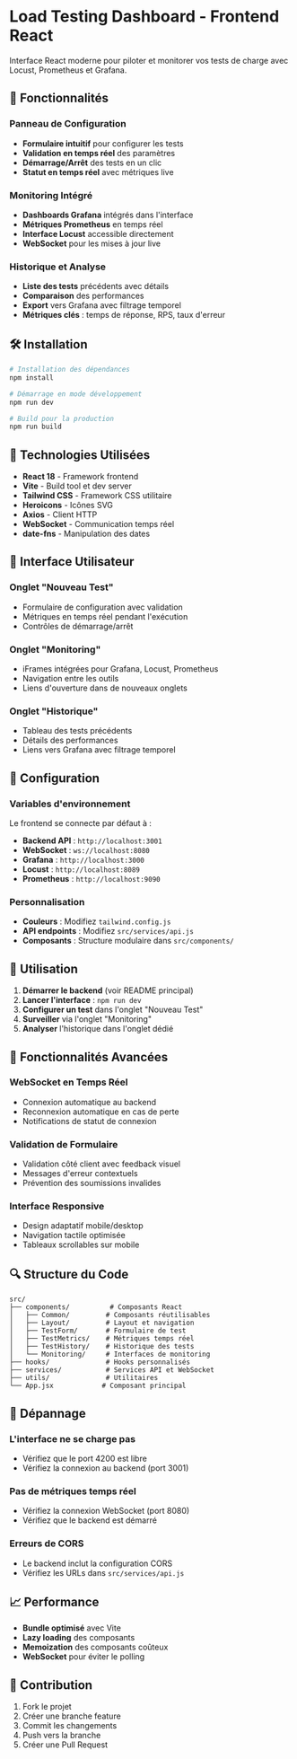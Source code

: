 # Load Testing Dashboard - Frontend React

Interface React moderne pour piloter et monitorer vos tests de charge avec Locust, Prometheus et Grafana.

## 🚀 Fonctionnalités

### Panneau de Configuration
- **Formulaire intuitif** pour configurer les tests
- **Validation en temps réel** des paramètres
- **Démarrage/Arrêt** des tests en un clic
- **Statut en temps réel** avec métriques live

### Monitoring Intégré
- **Dashboards Grafana** intégrés dans l'interface
- **Métriques Prometheus** en temps réel
- **Interface Locust** accessible directement
- **WebSocket** pour les mises à jour live

### Historique et Analyse
- **Liste des tests** précédents avec détails
- **Comparaison** des performances
- **Export** vers Grafana avec filtrage temporel
- **Métriques clés** : temps de réponse, RPS, taux d'erreur

## 🛠️ Installation

```bash
# Installation des dépendances
npm install

# Démarrage en mode développement
npm run dev

# Build pour la production
npm run build
```

## 🎨 Technologies Utilisées

- **React 18** - Framework frontend
- **Vite** - Build tool et dev server
- **Tailwind CSS** - Framework CSS utilitaire
- **Heroicons** - Icônes SVG
- **Axios** - Client HTTP
- **WebSocket** - Communication temps réel
- **date-fns** - Manipulation des dates

## 📱 Interface Utilisateur

### Onglet "Nouveau Test"
- Formulaire de configuration avec validation
- Métriques en temps réel pendant l'exécution
- Contrôles de démarrage/arrêt

### Onglet "Monitoring"
- iFrames intégrées pour Grafana, Locust, Prometheus
- Navigation entre les outils
- Liens d'ouverture dans de nouveaux onglets

### Onglet "Historique"
- Tableau des tests précédents
- Détails des performances
- Liens vers Grafana avec filtrage temporel

## 🔧 Configuration

### Variables d'environnement
Le frontend se connecte par défaut à :
- **Backend API** : `http://localhost:3001`
- **WebSocket** : `ws://localhost:8080`
- **Grafana** : `http://localhost:3000`
- **Locust** : `http://localhost:8089`
- **Prometheus** : `http://localhost:9090`

### Personnalisation
- **Couleurs** : Modifiez `tailwind.config.js`
- **API endpoints** : Modifiez `src/services/api.js`
- **Composants** : Structure modulaire dans `src/components/`

## 🚦 Utilisation

1. **Démarrer le backend** (voir README principal)
2. **Lancer l'interface** : `npm run dev`
3. **Configurer un test** dans l'onglet "Nouveau Test"
4. **Surveiller** via l'onglet "Monitoring"
5. **Analyser** l'historique dans l'onglet dédié

## 🎯 Fonctionnalités Avancées

### WebSocket en Temps Réel
- Connexion automatique au backend
- Reconnexion automatique en cas de perte
- Notifications de statut de connexion

### Validation de Formulaire
- Validation côté client avec feedback visuel
- Messages d'erreur contextuels
- Prévention des soumissions invalides

### Interface Responsive
- Design adaptatif mobile/desktop
- Navigation tactile optimisée
- Tableaux scrollables sur mobile

## 🔍 Structure du Code

```
src/
├── components/          # Composants React
│   ├── Common/         # Composants réutilisables
│   ├── Layout/         # Layout et navigation
│   ├── TestForm/       # Formulaire de test
│   ├── TestMetrics/    # Métriques temps réel
│   ├── TestHistory/    # Historique des tests
│   └── Monitoring/     # Interfaces de monitoring
├── hooks/              # Hooks personnalisés
├── services/           # Services API et WebSocket
├── utils/              # Utilitaires
└── App.jsx            # Composant principal
```

## 🐛 Dépannage

### L'interface ne se charge pas
- Vérifiez que le port 4200 est libre
- Vérifiez la connexion au backend (port 3001)

### Pas de métriques temps réel
- Vérifiez la connexion WebSocket (port 8080)
- Vérifiez que le backend est démarré

### Erreurs de CORS
- Le backend inclut la configuration CORS
- Vérifiez les URLs dans `src/services/api.js`

## 📈 Performance

- **Bundle optimisé** avec Vite
- **Lazy loading** des composants
- **Memoization** des composants coûteux
- **WebSocket** pour éviter le polling

## 🤝 Contribution

1. Fork le projet
2. Créer une branche feature
3. Commit les changements
4. Push vers la branche
5. Créer une Pull Request